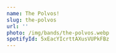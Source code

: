 ```yaml
---
name: The Polvos!
slug: the-polvos
url: ''
photo: /img/bands/the-polvos.webp
spotifyId: 5xEacYIcrttAXusVUPkFBz
---
```

